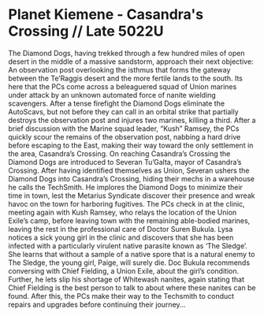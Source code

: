 # Planet Kiemene - Casandra's Crossing // Late 5022U
The Diamond Dogs, having trekked through a few hundred miles of open desert in the middle of a massive sandstorm, approach their next objective: An observation post overlooking the isthmus that forms the gateway between the Te’Raggis desert and the more fertile lands to the south.  Its here that the PCs come across a beleaguered squad of Union marines under attack by an unknown automated force of nanite wielding scavengers.  After a tense firefight the Diamond Dogs eliminate the AutoScavs, but not before they can call in an orbital strike that partially destroys the observation post and injures two marines, killing a third.  After a brief discussion with the Marine squad leader, “Kush” Ramsey, the PCs quickly scour the remains of the observation post, nabbing a hard drive before escaping to the East, making their way toward the only settlement in the area, Casandra’s Crossing.
On reaching Casandra’s Crossing the Diamond Dogs are introduced to Severan Tu’Galta, mayor of Casandra’s Crossing.   After having identified themselves as Union, Severan ushers the Diamond Dogs into Casandra’s Crossing, hiding their mechs in a warehouse he calls the TechSmith.  He implores the Diamond Dogs to minimize their time in town, lest the Metarius Syndicate discover their presence and wreak havoc on the town for harboring fugitives.
The PCs check in at the clinic, meeting again with Kush Ramsey, who relays the location of the Union Exile’s camp, before leaving town with the remaining able-bodied marines, leaving the rest in the professional care of Doctor Suren Bukula.
Lysa notices a sick young girl in the clinic and discovers that she has been infected with a particularly virulent native parasite known as ‘The Sledge’.  She learns that without a sample of a native spore that is a natural enemy to The Sledge, the young girl, Paige, will surely die.  Doc Bukula recommends conversing with Chief Fielding, a Union Exile, about the girl’s condition.  Further, he lets slip his shortage of Whitewash nanites, again stating that Chief Fielding is the best person to talk to about where these nanites can be found.
After this, the PCs make their way to the Techsmith to conduct repairs and upgrades before continuing their journey…

